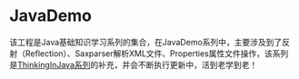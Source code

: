 JavaDemo
========

该工程是Java基础知识学习系列的集合，在JavaDemo系列中，主要涉及到了反射（Reflection）、Saxparser解析XML文件、Properties属性文件操作，该系列是[ThinkingInJava系列](https://github.com/andieguo/ThinkingInJava)的补充，并会不断执行更新中，活到老学到老！
